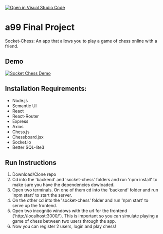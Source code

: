 [![Open in Visual Studio Code](https://classroom.github.com/assets/open-in-vscode-f059dc9a6f8d3a56e377f745f24479a46679e63a5d9fe6f495e02850cd0d8118.svg)](https://classroom.github.com/online_ide?assignment_repo_id=6317978&assignment_repo_type=AssignmentRepo)
# a99 Final Project

Socket-Chess: An app that allows you to play a game of chess online with a friend.

## Demo
[![Socket Chess Demo](https://img.youtube.com/vi/u2VNq1Cq4mg/0.jpg)](https://www.youtube.com/watch?v=u2VNq1Cq4mg)

## Installation Requirements:
- Node.js
- Semantic UI
- React
- React-Router
- Express
- Axios
- Chess.js
- Chessboard.jsx
- Socket.io
- Better SQL-lite3

## Run Instructions
1. Download/Clone repo
2. Cd into the 'backend' and 'socket-chess' folders and run 'npm install' to make sure you have the dependencies dowloaded. 
3. Open two terminals. On one of them cd into the 'backend' folder and run 'npm start' to start the server.
4. On the other cd into the 'socket-chess' folder and run 'npm start' to serve up the frontend.
5. Open two incognito windows with the url for the frontend ('http://localhost:3000/'). This is important so you can simulate playing a game of chess between two users through the app. 
6. Now you can register 2 users, login and play chess!
